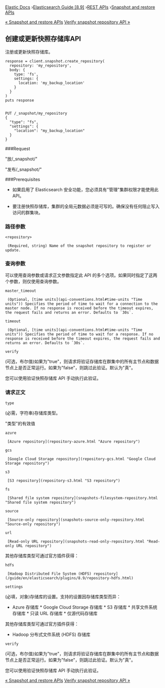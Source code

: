 

[Elastic Docs](/guide/) ›[Elasticsearch Guide [8.9]](index.md) ›[REST
APIs](rest-apis.md) ›[Snapshot and restore APIs](snapshot-restore-apis.md)

[« Snapshot and restore APIs](snapshot-restore-apis.md) [Verify snapshot
repository API »](verify-snapshot-repo-api.md)

## 创建或更新快照存储库API

注册或更新快照存储库。

    
    
    response = client.snapshot.create_repository(
      repository: 'my_repository',
      body: {
        type: 'fs',
        settings: {
          location: 'my_backup_location'
        }
      }
    )
    puts response
    
    
    PUT /_snapshot/my_repository
    {
      "type": "fs",
      "settings": {
        "location": "my_backup_location"
      }
    }

###Request

"放/_snapshot/<repository>"

"发布/_snapshot/<repository>"

###Prerequisites

* 如果启用了 Elasticsearch 安全功能，您必须具有"管理"集群权限才能使用此 API。

* 要注册快照存储库，集群的全局元数据必须是可写的。确保没有任何阻止写入访问的群集块。

### 路径参数

`<repository>`

     (Required, string) Name of the snapshot repository to register or update. 

### 查询参数

可以使用查询参数或请求正文参数指定此 API 的多个选项。如果同时指定了这两个参数，则仅使用查询参数。

`master_timeout`

     (Optional, [time units](api-conventions.html#time-units "Time units")) Specifies the period of time to wait for a connection to the master node. If no response is received before the timeout expires, the request fails and returns an error. Defaults to `30s`. 
`timeout`

     (Optional, [time units](api-conventions.html#time-units "Time units")) Specifies the period of time to wait for a response. If no response is received before the timeout expires, the request fails and returns an error. Defaults to `30s`. 
`verify`

    

(可选，布尔值)如果为"true"，则请求将验证存储库在群集中的所有主节点和数据节点上是否正常运行。如果为"false"，则跳过此验证。默认为"真"。

您可以使用验证快照存储库 API 手动执行此验证。

### 请求正文

`type`

    

(必需，字符串)存储库类型。

"类型"的有效值

`azure`

     [Azure repository](repository-azure.html "Azure repository")
`gcs`

     [Google Cloud Storage repository](repository-gcs.html "Google Cloud Storage repository")
`s3`

     [S3 repository](repository-s3.html "S3 repository")
`fs`

     [Shared file system repository](snapshots-filesystem-repository.html "Shared file system repository")
`source`

     [Source-only repository](snapshots-source-only-repository.html "Source-only repository")
`url`

     [Read-only URL repository](snapshots-read-only-repository.html "Read-only URL repository")

其他存储库类型可通过官方插件获得：

`hdfs`

     [Hadoop Distributed File System (HDFS) repository](/guide/en/elasticsearch/plugins/8.9/repository-hdfs.html)

`settings`

    

(必填，对象)存储库的设置。支持的设置因存储库类型而异：

* Azure 存储库 * Google Cloud Storage 存储库 * S3 存储库 * 共享文件系统存储库 * 只读 URL 存储库 * 仅源代码存储库

其他存储库类型可通过官方插件获得：

* Hadoop 分布式文件系统 (HDFS) 存储库

`verify`

    

(可选，布尔值)如果为"true"，则请求将验证存储库在群集中的所有主节点和数据节点上是否正常运行。如果为"false"，则跳过此验证。默认为"真"。

您可以使用验证快照存储库 API 手动执行此验证。

[« Snapshot and restore APIs](snapshot-restore-apis.md) [Verify snapshot
repository API »](verify-snapshot-repo-api.md)
